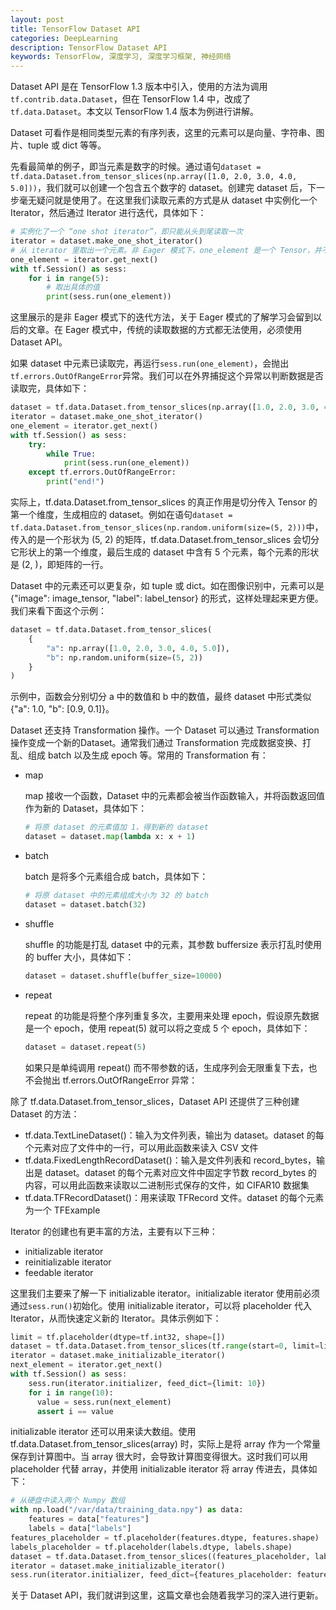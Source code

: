 ```yaml
---
layout: post
title: TensorFlow Dataset API
categories: DeepLearning
description: TensorFlow Dataset API
keywords: TensorFlow, 深度学习, 深度学习框架, 神经网络
---
```


Dataset API 是在 TensorFlow 1.3 版本中引入，使用的方法为调用`tf.contrib.data.Dataset`，但在 TensorFlow 1.4 中，改成了`tf.data.Dataset`。本文以 TensorFlow 1.4 版本为例进行讲解。

Dataset 可看作是相同类型元素的有序列表，这里的元素可以是向量、字符串、图片、tuple 或 dict 等等。

先看最简单的例子，即当元素是数字的时候。通过语句`dataset = tf.data.Dataset.from_tensor_slices(np.array([1.0, 2.0, 3.0, 4.0, 5.0]))`，我们就可以创建一个包含五个数字的 dataset。创建完 dataset 后，下一步毫无疑问就是使用了。在这里我们读取元素的方式是从 dataset 中实例化一个 Iterator，然后通过 Iterator 进行迭代，具体如下：

```python
# 实例化了一个 “one shot iterator”，即只能从头到尾读取一次
iterator = dataset.make_one_shot_iterator()
# 从 iterator 里取出一个元素。非 Eager 模式下，one_element 是一个 Tensor，并不是一个值
one_element = iterator.get_next()
with tf.Session() as sess:
    for i in range(5):
        # 取出具体的值
        print(sess.run(one_element))
```

这里展示的是非 Eager 模式下的迭代方法，关于 Eager 模式的了解学习会留到以后的文章。在 Eager 模式中，传统的读取数据的方式都无法使用，必须使用 Dataset API。

如果 dataset 中元素已读取完，再运行`sess.run(one_element)`，会抛出`tf.errors.OutOfRangeError`异常。我们可以在外界捕捉这个异常以判断数据是否读取完，具体如下：

```python
dataset = tf.data.Dataset.from_tensor_slices(np.array([1.0, 2.0, 3.0, 4.0, 5.0]))
iterator = dataset.make_one_shot_iterator()
one_element = iterator.get_next()
with tf.Session() as sess:
    try:
        while True:
            print(sess.run(one_element))
    except tf.errors.OutOfRangeError:
        print("end!")
```

实际上，tf.data.Dataset.from_tensor_slices 的真正作用是切分传入 Tensor 的第一个维度，生成相应的 dataset。例如在语句`dataset = tf.data.Dataset.from_tensor_slices(np.random.uniform(size=(5, 2)))`中，传入的是一个形状为 (5, 2) 的矩阵，tf.data.Dataset.from_tensor_slices 会切分它形状上的第一个维度，最后生成的 dataset 中含有 5 个元素，每个元素的形状是 (2, )，即矩阵的一行。

Dataset 中的元素还可以更复杂，如 tuple 或 dict。如在图像识别中，元素可以是 {"image": image_tensor, "label": label_tensor} 的形式，这样处理起来更方便。我们来看下面这个示例：

```python
dataset = tf.data.Dataset.from_tensor_slices(
    {
        "a": np.array([1.0, 2.0, 3.0, 4.0, 5.0]),
        "b": np.random.uniform(size=(5, 2))
    }
)
```

示例中，函数会分别切分 a 中的数值和 b 中的数值，最终 dataset 中形式类似 {"a": 1.0, "b": [0.9, 0.1]}。

Dataset 还支持 Transformation 操作。一个 Dataset 可以通过 Transformation 操作变成一个新的Dataset。通常我们通过 Transformation 完成数据变换、打乱、组成 batch 以及生成 epoch 等。常用的 Transformation 有：

- map

  map 接收一个函数，Dataset 中的元素都会被当作函数输入，并将函数返回值作为新的 Dataset，具体如下：

  ```python
  # 将原 dataset 的元素值加 1，得到新的 dataset
  dataset = dataset.map(lambda x: x + 1)
  ```

- batch

  batch 是将多个元素组合成 batch，具体如下：

  ```python
  # 将原 dataset 中的元素组成大小为 32 的 batch
  dataset = dataset.batch(32)
  ```

- shuffle

  shuffle 的功能是打乱 dataset 中的元素，其参数 buffersize 表示打乱时使用的 buffer 大小，具体如下：

  ```python
  dataset = dataset.shuffle(buffer_size=10000)
  ```

- repeat

  repeat 的功能是将整个序列重复多次，主要用来处理 epoch，假设原先数据是一个 epoch，使用 repeat(5) 就可以将之变成 5 个 epoch，具体如下：

  ```python
  dataset = dataset.repeat(5)
  ```

  如果只是单纯调用 repeat() 而不带参数的话，生成序列会无限重复下去，也不会抛出 tf.errors.OutOfRangeError 异常：

除了 tf.data.Dataset.from_tensor_slices，Dataset API 还提供了三种创建 Dataset 的方法：

- tf.data.TextLineDataset()：输入为文件列表，输出为 dataset。dataset 的每个元素对应了文件中的一行，可以用此函数来读入 CSV 文件
- tf.data.FixedLengthRecordDataset()：输入是文件列表和 record_bytes，输出是 dataset。dataset 的每个元素对应文件中固定字节数 record_bytes 的内容，可以用此函数来读取以二进制形式保存的文件，如 CIFAR10 数据集
- tf.data.TFRecordDataset()：用来读取 TFRecord 文件。dataset 的每个元素为一个 TFExample

Iterator 的创建也有更丰富的方法，主要有以下三种：

- initializable iterator
- reinitializable iterator
- feedable iterator

这里我们主要来了解一下 initializable iterator。initializable iterator 使用前必须通过`sess.run()`初始化。使用 initializable iterator，可以将 placeholder 代入 Iterator，从而快速定义新的 Iterator。具体示例如下：

```python
limit = tf.placeholder(dtype=tf.int32, shape=[])
dataset = tf.data.Dataset.from_tensor_slices(tf.range(start=0, limit=limit))
iterator = dataset.make_initializable_iterator()
next_element = iterator.get_next()
with tf.Session() as sess:
	sess.run(iterator.initializer, feed_dict={limit: 10})
    for i in range(10):
      value = sess.run(next_element)
      assert i == value
```

initializable iterator 还可以用来读大数组。使用tf.data.Dataset.from_tensor_slices(array) 时，实际上是将 array 作为一个常量保存到计算图中。当 array 很大时，会导致计算图变得很大。这时我们可以用 placeholder 代替 array，并使用 initializable iterator 将 array 传进去，具体如下：

```python
# 从硬盘中读入两个 Numpy 数组
with np.load("/var/data/training_data.npy") as data:
	features = data["features"]
    labels = data["labels"]
features_placeholder = tf.placeholder(features.dtype, features.shape)
labels_placeholder = tf.placeholder(labels.dtype, labels.shape)
dataset = tf.data.Dataset.from_tensor_slices((features_placeholder, labels_placeholder))
iterator = dataset.make_initializable_iterator()
sess.run(iterator.initializer, feed_dict={features_placeholder: features, labels_placeholder: labels})
```

关于 Dataset API，我们就讲到这里，这篇文章也会随着我学习的深入进行更新。